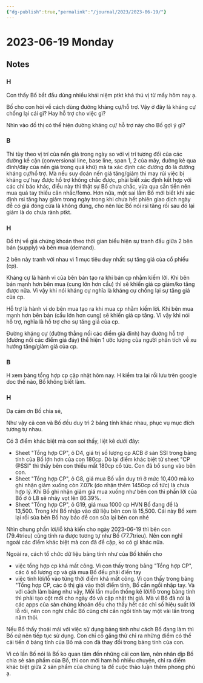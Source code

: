 ```yaml
---
{"dg-publish":true,"permalink":"/journal/2023/2023-06-19/"}
---
```


# 2023-06-19 Monday

## Notes

### H

Con thấy Bố bắt đầu dùng nhiều khái niệm ptkt khá thú vị từ mấy hôm nay ạ.

Bố cho con hỏi về cách dùng đường kháng cự/hỗ trợ. Vậy ở đây là kháng cự chống lại cái gì? Hay hỗ trợ cho việc gì?

Nhìn vào đồ thị có thể hiện đường kháng cự/ hỗ trợ này cho Bố gợi ý gì?

### B

Thì tùy theo vị trí của nến giá trong ngày so với vị trí tương đối của các đường kế cận (conversional line, base line, span 1, 2 của mây, đường kẻ qua đỉnh/đáy của nến giá trong quá khứ) mà ta xác định các đường  đó là đường kháng cự/hổ trợ. Mà nếu suy đoán nến giá tăng/giảm thì may rủi việc bị kháng cự hay được hổ trợ không chắc được, phải biết xác định kết hợp với các chỉ báo khác, điều này thì thật sự Bố chưa chắc, vừa qua sẵn tiền nên mua quá tay thiếu cân nhắc/fomo.
Hơn nữa, một sai lầm Bố mới biết khi xác định rsi tăng hay giảm trong ngày trong khi chưa hết phiên giao dịch ngày để có giá đóng cửa là không đúng, cho nên lúc Bố nói rsi tăng rồi sau đó lại giảm là do chưa rành ptkt.

### H

Đồ thị về giá chứng khoán theo thời gian biểu hiện sự tranh đấu giữa 2 bên bán (supply) và bên mua (demand). 

2 bên này tranh với nhau vì 1 mục tiêu duy nhất: sự tăng giá của cổ phiếu (cp).

Kháng cự là hành vi của bên bán tạo ra khi bán cp nhằm kiếm lời. Khi bên bán mạnh hơn bên mua (cung lớn hơn cầu) thì sẽ khiến giá cp giảm/ko tăng được nữa. Vì vậy khi nói kháng cự nghĩa là kháng cự chống lại sự tăng giá của cp.

Hỗ trợ là hành vi do bên mua tạo ra khi mua cp nhằm kiếm lời. Khi bên mua mạnh hơn bên bán (cầu lớn hơn cung) sẽ khiến giá cp tăng. Vì vậy khi nói hỗ trợ, nghĩa là hỗ trợ cho sự tăng giá của cp.

Đường kháng cự (đường thẳng nối các điểm giá đỉnh) hay đường hỗ trợ (đường nối các điểm giá đáy) thể hiện 1 ước lượng của người phân tích về xu hướng tăng/giảm giá của cp.

### B

H xem bảng tổng hợp cp cập nhật hôm nay. H kiểm tra lại rồi lưu trên google doc thế nào, Bố không biết làm.

### H

Dạ cảm ơn Bố chia sẻ,

Như vậy cả con và Bố đều duy trì 2 bảng tính khác nhau, phục vụ mục đích tương tự nhau.

Có 3 điểm khác biệt mà con soi thấy, liệt kê dưới đây:  
- Sheet "Tổng hợp CP", ô D4, giá trị số lượng cp ACB ở sàn SSI trong bảng tính của Bố lớn hơn của con 180cp. Dò lại điểm khác biệt từ sheet "CP @SSI" thì thấy bên con thiếu mất 180cp cổ tức. Con đã bổ sung vào bên con.
- Sheet "Tổng hợp CP", ô G8, giá mua Bố vẫn duy trì ở mức 10,400 mà ko ghi nhận giảm xuống còn 7.07k (do nhận thêm 1450cp cổ tức) là chưa hợp lý. Khi Bố ghi nhận giảm giá mua xuống như bên con thì phần lời của Bố ở ô L8 sẽ nhảy vọt lên 86.39%.
- Sheet "Tổng hợp CP", ô G19, giá mua 1000 cp HVN Bố đang để là 13,500. Trong khi Bố nhập vào dữ liệu bên con là 15,500. Cái này Bố xem lại rồi sửa bên Bố hay báo để con sửa lại bên con nhé

Nhìn chung phần lời/lỗ khả kiến cho ngày 2023-06-19 thì bên con (79.4trieu) cũng tính ra được tương tự như Bố (77.7trieu). Nên con nghĩ ngoài các điểm khác biệt mà con đã đề cập, ko có gì khác nữa.

Ngoài ra, cách tổ chức dữ liệu bảng tính như của Bố khiến cho
- việc tổng hợp cp khá mất công. Vì con thấy trong bảng "Tổng hợp CP", các ô số lượng cp và giá mua Bố đều phải điền tay
- việc tính lời/lỗ vào từng thời điểm khá mất công. Vì con thấy trong bảng "Tổng hợp CP, các ô thị giá vào thời điểm tính, Bố cần ngồi nhập tay. Và với cách làm bảng như vậy, Mỗi lần muốn thống kê lời/lỗ trong bảng tính thì phải tạo cột mới cho ngày đó và cập nhật thị giá. Mà vì Bố đã nói là các apps của sàn chứng khoán đều cho thấy hết các chỉ số hiệu suất lời lỗ rồi, nên con nghĩ chắc Bố cũng chỉ cần ngồi tính tay một vài lần trong năm thôi.

Nếu Bố thấy thoải mái với việc sử dụng bảng tính như cách Bố đang làm thì Bố cứ nên tiếp tục sử dụng. Con chỉ cố gắng thử chỉ ra những điểm có thể cải tiến ở bảng tính của Bố mà con đã thay đổi trong bảng tính của con.

Vì có lần Bố nói là Bố ko quan tâm đến những cái con làm, nên nhân dịp Bố chia sẻ sản phẩm của Bố, thì con mới ham hố nhiều chuyện, chỉ ra điểm khác biệt giữa 2 sản phẩm của chúng ta để cuộc thảo luận thêm phong phú ạ.